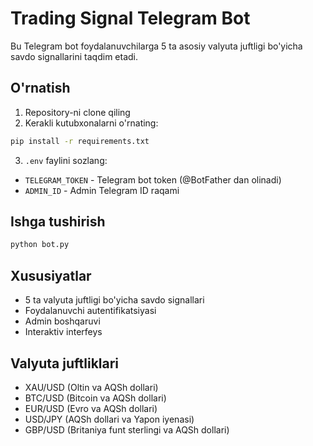 # Trading Signal Telegram Bot

Bu Telegram bot foydalanuvchilarga 5 ta asosiy valyuta juftligi bo'yicha savdo signallarini taqdim etadi.

## O'rnatish

1. Repository-ni clone qiling
2. Kerakli kutubxonalarni o'rnating:
```bash
pip install -r requirements.txt
```

3. `.env` faylini sozlang:
- `TELEGRAM_TOKEN` - Telegram bot token (@BotFather dan olinadi)
- `ADMIN_ID` - Admin Telegram ID raqami

## Ishga tushirish

```bash
python bot.py
```

## Xususiyatlar

- 5 ta valyuta juftligi bo'yicha savdo signallari
- Foydalanuvchi autentifikatsiyasi
- Admin boshqaruvi
- Interaktiv interfeys

## Valyuta juftliklari

- XAU/USD (Oltin va AQSh dollari)
- BTC/USD (Bitcoin va AQSh dollari)
- EUR/USD (Evro va AQSh dollari)
- USD/JPY (AQSh dollari va Yapon iyenasi)
- GBP/USD (Britaniya funt sterlingi va AQSh dollari) 